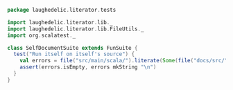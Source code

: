 
```scala
package laughedelic.literator.tests

import laughedelic.literator.lib._
import laughedelic.literator.lib.FileUtils._
import org.scalatest._

class SelfDocumentSuite extends FunSuite {
  test("Run itself on itself's source") {
    val errors = file("src/main/scala/").literate(Some(file("docs/src/")))
    assert(errors.isEmpty, errors mkString "\n")
  }
}

```




[main/scala/lib/FileUtils.scala]: ../../main/scala/lib/FileUtils.scala.md
[main/scala/lib/LanguageMap.scala]: ../../main/scala/lib/LanguageMap.scala.md
[main/scala/lib/LiteratorParsers.scala]: ../../main/scala/lib/LiteratorParsers.scala.md
[main/scala/lib/package.scala]: ../../main/scala/lib/package.scala.md
[main/scala/plugin/LiteratorPlugin.scala]: ../../main/scala/plugin/LiteratorPlugin.scala.md
[main/scala/Readme.md]: ../../main/scala/Readme.md.md
[test/scala/Test.scala]: Test.scala.md